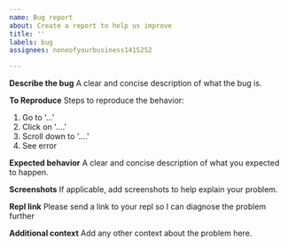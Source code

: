 ```yaml
---
name: Bug report
about: Create a report to help us improve
title: ''
labels: bug
assignees: noneofyourbusiness1415252

---
```


**Describe the bug**
A clear and concise description of what the bug is.

**To Reproduce**
Steps to reproduce the behavior:
1. Go to '...'
2. Click on '....'
3. Scroll down to '....'
4. See error

**Expected behavior**
A clear and concise description of what you expected to happen.

**Screenshots**
If applicable, add screenshots to help explain your problem.

**Repl link**
Please send a link to your repl so I can diagnose the problem further

**Additional context**
Add any other context about the problem here.
